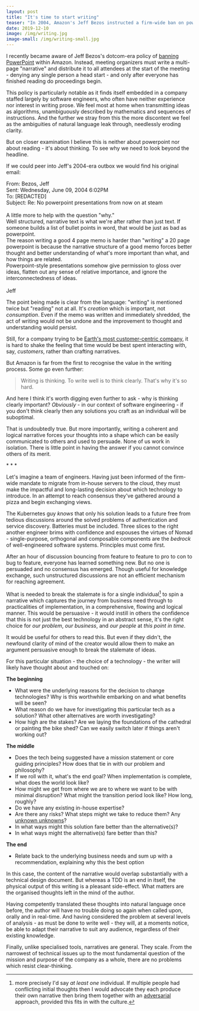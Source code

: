 ```yaml
---
layout: post
title: "It's time to start writing"
teaser: "In 2004, Amazon's Jeff Bezos instructed a firm-wide ban on powerpoint. Starting from there, I explore how software engineers can use writing to increase their effectiveness."
date: 2019-12-10
image: /img/writing.jpg
image-small: /img/writing-small.jpg
---
```


I recently became aware of Jeff Bezos's dotcom-era policy of [banning PowerPoint](https://web.archive.org/web/20150730231457/https://blog.hirevue.com/sales/what-i-learned-from-jeff-bezos-about-sales-management) within Amazon. Instead, meeting organizers must write a multi-page "narrative" and distribute it to all attendees at the start of the meeting - denying any single person a head start - and only after everyone has finished reading do proceedings begin.

This policy is particularly notable as it finds itself embedded in a company staffed largely by software engineers, who often have neither experience nor interest in writing prose. We feel most at home when transmitting ideas as algorithms, unambiguously described by mathematics and sequences of instructions. And the further we stray from this the more discontent we feel as the ambiguities of natural language leak through, needlessly eroding clarity.

But on closer examination I believe this is neither about powerpoint nor about reading - it's about thinking. To see why we need to look beyond the headline.

If we could peer into Jeff's 2004-era outbox we would find his original email:

<div class="emailquote">
From: Bezos, Jeff <br />
Sent: Wednesday, June 09, 2004 6:02PM <br />
To: [REDACTED] <br />
Subject: Re: No powerpoint presentations from now on at steam <br />
<br />
A little more to help with the question "why." <br />
Well structured, narrative text is what we're after rather than just text. If someone builds a list of bullet points in word, that would be just as bad as powerpoint. <br />
The reason writing a good 4 page memo is harder than "writing" a 20 page powerpoint is because the narrative structure of a good memo forces better thought and better understanding of what's more important than what, and how things are related. <br />
Powerpoint-style presentations somehow give permission to gloss over ideas, flatten out any sense of relative importance, and ignore the interconnectedness of ideas. <br />
<br />
Jeff
</div>

The point being made is clear from the language: "writing" is mentioned twice but "reading" not at all. It's  *creation* which is important, not *consumption*. Even if the memo was written and immediately shredded, the act of writing would not be undone and the improvement to thought and understanding would persist.

Still, for a company trying to be [Earth's most customer-centric company](https://www.amazon.jobs/en/working/working-amazon), it is hard to shake the feeling that time would be best spent interacting with, say, *customers*, rather than crafting narratives.

But Amazon is far from the first to recognise the value in the writing process. Some go even further:

<blockquote cite="David McCullough">Writing is thinking. To write well is to think clearly. That's why it's so hard.</blockquote>

And here I think it's worth digging even further to ask - why is thinking clearly important? *Obviously* - in our context of software engineering - if you don't think clearly then any solutions you craft as an individual will be suboptimal.

That is undoubtedly true. But more importantly, writing a coherent and logical narrative forces your thoughts into a shape which can be easily communicated to others and used to persuade. None of us work in isolation. There is little point in having the answer if you cannot convince others of its merit.

<div class="centered">* * *</div>

Let's imagine a team of engineers. Having just been informed of the firm-wide mandate to migrate from in-house servers to the cloud, they must make the impactful and long-lasting decision about which technology to introduce. In an attempt to reach consensus they've gathered around a pizza and begin exchanging views.

The Kubernetes guy *knows* that only his solution leads to a future free from tedious discussions around the solved problems of authentication and service discovery. Batteries must be included. Three slices to the right another engineer brims with confidence and espouses the virtues of Nomad - single-purpose, orthogonal and composable components are the *bedrock* of well-engineered software systems. Principles must come first.

After an hour of discussion bouncing from feature to feature to pro to con to bug to feature, everyone has learned something new. But no one is persuaded and no consensus has emerged. Though useful for knowledge exchange, such unstructured discussions are not an efficient mechanism for reaching agreement.

What is needed to break the stalemate is for a single individual[^1] to spin a narrative which captures the journey from business need through to practicalities of implementation, in a comprehensive, flowing and logical manner. This would be persuasive - it would instill in others the confidence that this is not just the best technology in an abstract sense, it's the right choice for *our problem*, *our business*, and *our people* at *this point in time*.

It would be useful for others to read this. But even if they didn't, the newfound clarity of mind of the creator would allow them to make an argument persuasive enough to break the stalemate of ideas.

[^1]: more precisely I'd say *at least one* individual. If multiple people had conflicting initial thoughts then I would advocate they each produce their own narrative then bring them together with an [adversarial](https://en.wikipedia.org/wiki/Adversarial_process) approach, provided this fits in with the culture.

For this particular situation - the choice of a technology - the writer will likely have thought about and touched on:

**The beginning**

- What were the underlying reasons for the decision to change technologies? Why is this worthwhile embarking on and what benefits will be seen?
- What reason do we have for investigating this particular tech as a solution? What other alternatives are worth investigating?
- How high are the stakes? Are we laying the foundations of the cathedral or painting the bike shed? Can we easily switch later if things aren't working out?

**The middle**

- Does the tech being suggested have a mission statement or core guiding principles? How does that tie in with our problem and philosophy?
- If we roll with it, what's the end goal? When implementation is complete, what does the world look like?
- How might we get from where we are to where we want to be with minimal disruption? What might the transition period look like? How long, roughly?
- Do we have any existing in-house expertise?
- Are there any risks? What steps might we take to reduce them? Any [unknown unknowns](https://en.wikipedia.org/wiki/There_are_known_knowns)?
- In what ways might this solution fare better than the alternative(s)?
- In what ways might the alternative(s) fare better than this?

**The end**
- Relate back to the underlying business needs and sum up with a recommendation, explaining why this the best option

In this case, the content of the narrative would overlap substantially with a technical design document. But whereas a TDD is an end in itself, the physical output of this writing is a pleasant side-effect. What matters are the organised thoughts left in the mind of the author.

Having competently translated these thoughts into natural language once before, the author will have no trouble doing so again when called upon, orally and in real-time. And having considered the problem at several levels of analysis - as must be done to write well - they will, at a moments notice, be able to adapt their narrative to suit any audience, regardless of their existing knowledge.

Finally, unlike specialised tools, narratives are general. They scale. From the narrowest of technical issues up to the most fundamental question of the mission and purpose of the company as a whole, there are no problems which resist clear-thinking.